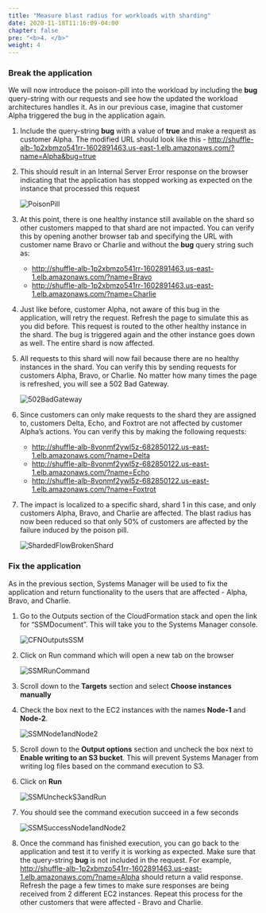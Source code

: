 ```yaml
---
title: "Measure blast radius for workloads with sharding"
date: 2020-11-18T11:16:09-04:00
chapter: false
pre: "<b>4. </b>"
weight: 4
---
```


### Break the application

We will now introduce the poison-pill into the workload by including the **bug** query-string with our requests and see how the updated the workload architectures handles it. As in our previous case, imagine that customer Alpha triggered the bug in the application again.

1. Include the query-string **bug** with a value of **true** and make a request as customer Alpha. The modified URL should look like this - http://shuffle-alb-1p2xbmzo541rr-1602891463.us-east-1.elb.amazonaws.com/?name=Alpha&bug=true
1. This should result in an Internal Server Error response on the browser indicating that the application has stopped working as expected on the instance that processed this request

    ![PoisonPill](/Reliability/300_Minimize_Blast_Radius_with_Shuffle_Sharding/Images/PoisonPill.png)

1. At this point, there is one healthy instance still available on the shard so other customers mapped to that shard are not impacted. You can verify this by opening another browser tab and specifying the URL with customer name Bravo or Charlie and without the **bug** query string such as:

    * http://shuffle-alb-1p2xbmzo541rr-1602891463.us-east-1.elb.amazonaws.com/?name=Bravo
    * http://shuffle-alb-1p2xbmzo541rr-1602891463.us-east-1.elb.amazonaws.com/?name=Charlie

1. Just like before, customer Alpha, not aware of this bug in the application, will retry the request. Refresh the page to simulate this as you did before. This request is routed to the other healthy instance in the shard. The bug is triggered again and the other instance goes down as well. The entire shard is now affected.
1. All requests to this shard will now fail because there are no healthy instances in the shard. You can verify this by sending requests for customers Alpha, Bravo, or Charlie. No matter how many times the page is refreshed, you will see a 502 Bad Gateway.

    ![502BadGateway](/Reliability/300_Minimize_Blast_Radius_with_Shuffle_Sharding/Images/502BadGateway.png)

1. Since customers can only make requests to the shard they are assigned to, customers Delta, Echo, and Foxtrot are not affected by customer Alpha’s actions. You can verify this by making the following requests:
    * http://shuffle-alb-8vonmf2ywl5z-682850122.us-east-1.elb.amazonaws.com/?name=Delta
    * http://shuffle-alb-8vonmf2ywl5z-682850122.us-east-1.elb.amazonaws.com/?name=Echo
    * http://shuffle-alb-8vonmf2ywl5z-682850122.us-east-1.elb.amazonaws.com/?name=Foxtrot

1. The impact is localized to a specific shard, shard 1 in this case, and only customers Alpha, Bravo, and Charlie are affected. The blast radius has now been reduced so that only 50% of customers are affected by the failure induced by the poison pill.

    ![ShardedFlowBrokenShard](/Reliability/300_Minimize_Blast_Radius_with_Shuffle_Sharding/Images/ShardedFlowBrokenShard.png)

### Fix the application

As in the previous section, Systems Manager will be used to fix the application and return functionality to the users that are affected - Alpha, Bravo, and Charlie.

1. Go to the Outputs section of the CloudFormation stack and open the link for “SSMDocument”. This will take you to the Systems Manager console.

    ![CFNOutputsSSM](/Reliability/300_Minimize_Blast_Radius_with_Shuffle_Sharding/Images/CFNOutputsSSM.png)

1. Click on Run command which will open a new tab on the browser

    ![SSMRunCommand](/Reliability/300_Minimize_Blast_Radius_with_Shuffle_Sharding/Images/SSMRunCommand.png)

1. Scroll down to the **Targets** section and select **Choose instances manually**
1. Check the box next to the EC2 instances with the names **Node-1** and **Node-2**.

    ![SSMNode1andNode2](/Reliability/300_Minimize_Blast_Radius_with_Shuffle_Sharding/Images/SSMNode1andNode2.png)

1. Scroll down to the **Output options** section and uncheck the box next to **Enable writing to an S3 bucket**. This will prevent Systems Manager from writing log files based on the command execution to S3.
1. Click on **Run**

    ![SSMUncheckS3andRun](/Reliability/300_Minimize_Blast_Radius_with_Shuffle_Sharding/Images/SSMUncheckS3andRun.png)

1. You should see the command execution succeed in a few seconds

    ![SSMSuccessNode1andNode2](/Reliability/300_Minimize_Blast_Radius_with_Shuffle_Sharding/Images/SSMSuccessNode1andNode2.png)

1. Once the command has finished execution, you can go back to the application and test it to verify it is working as expected. Make sure that the query-string **bug** is not included in the request. For example, http://shuffle-alb-1p2xbmzo541rr-1602891463.us-east-1.elb.amazonaws.com/?name=Alpha should return a valid response. Refresh the page a few times to make sure responses are being received from 2 different EC2 instances. Repeat this process for the other customers that were affected - Bravo and Charlie.
